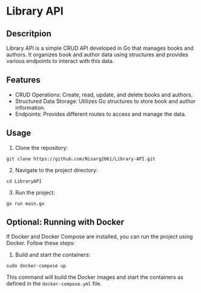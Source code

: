 # Library API

## Descritpion
Library API is a simple CRUD API developed in Go that manages books and authors. It organizes book and author data using structures and provides various endpoints to interact with this data.

## Features
- CRUD Operations: Create, read, update, and delete books and authors.
- Structured Data Storage: Utilizes Go structures to store book and author information.
- Endpoints: Provides different routes to access and manage the data.

## Usage
1. Clone the repository:
```
git clone https://github.com/Nisarg2061/Library-API.git
```
2. Navigate to the project directory:
```
cd LibraryAPI
```
3. Run the project:
```
go run main.go
```

## Optional: Running with Docker
If Docker and Docker Compose are installed, you can run the project using Docker. Follow these steps:
1. Build and start the containers:
```
sudo docker-compose up
```
This command will build the Docker images and start the containers as defined in the `docker-compose.yml` file.

